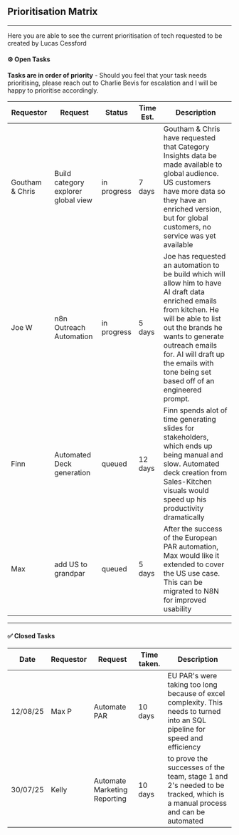 
## Prioritisation Matrix
---
Here you are able to see the current prioritisation of tech requested to be created by Lucas Cessford

#### ⚙️ Open Tasks 

**Tasks are in order of priority** - Should you feel that your task needs prioritising, please reach out to Charlie Bevis for escalation and I will be happy to prioritise accordingly.

| Requestor | Request | Status | Time Est. | Description |
| ----------- | ----------- | ----------- | ----------- | ----------- |
| Goutham & Chris | Build category explorer global view | in progress | 7 days | Goutham & Chris have requested that Category Insights data be made available to global audience. US customers have more data so they have an enriched version, but for global customers, no service was yet available |
| Joe W | n8n Outreach Automation | in progress  | 5 days | Joe has requested an automation to be build which will allow him to have AI draft data enriched emails from kitchen. He will be able to list out the brands he wants to generate outreach emails for. AI will draft up the emails with tone being set based off of an engineered prompt. |
| Finn | Automated Deck generation | queued| 12 days | Finn spends alot of time generating slides for stakeholders, which ends up being manual and slow. Automated deck creation from Sales-Kitchen visuals would speed up his productivity dramatically |
| Max | add US to grandpar | queued | 5 days | After the success of the European PAR automation, Max would like it extended to cover the US use case. This can be migrated to N8N for improved usability |

---
#### ✅ Closed Tasks

| Date | Requestor | Request | Time taken. | Description |
| --- | ----------- | ----------- | ----------- | ----------- |
| 12/08/25 | Max P | Automate PAR | 10 days | EU PAR's were taking too long because of excel complexity. This needs to turned into an SQL pipeline for speed and efficiency |
| 30/07/25 | Kelly | Automate Marketing Reporting | 10 days | to prove the successes of the team, stage 1 and 2's needed to be tracked, which is a manual process and can be automated |


